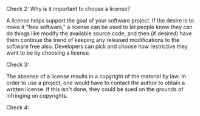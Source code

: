 Check 2: Why is it important to choose a license?

A license helps support the goal of your software project. If the desire is to make it "free software," a license can be used
to let people know they can do things like modify the available source code, and then (if desired) have them continue the trend
of keeping any released modifications to the software free also. Developers can pick and choose how restrictive they want to
be by choosing a license.

Check 3:

The absense of a license results in a copyright of the material by law. In order to use a project, one would have to contact the
author to obtain a written license. If this isn't done, they could be sued on the grounds of infringing on copyrights.

Check 4:

